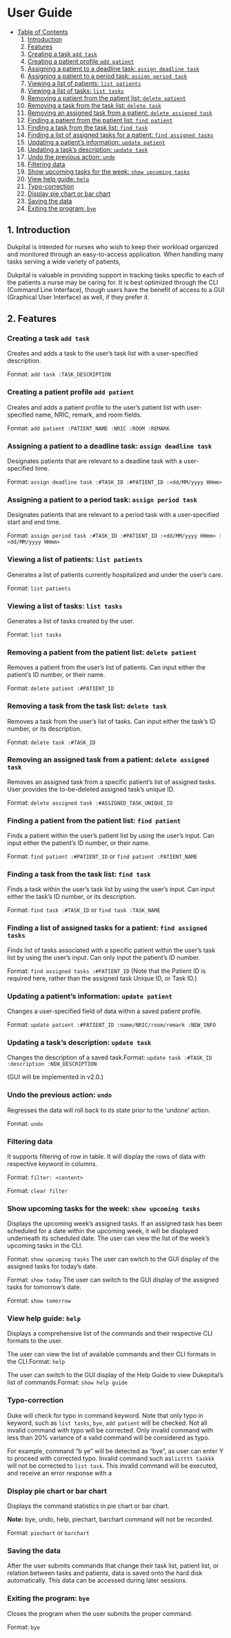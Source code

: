 # User Guide

- [Table of Contents](#user-guide)
  1.   [	Introduction](#1-introduction)
  2.   [	Features](#2-features)
     1.   [Creating a task `add task`](#creating-a-task-add-task)
     2.   [Creating a patient profile `add patient`](#creating-a-patient-profile-add-patient)
     3.   [Assigning a patient to a deadline task: `assign deadline task`](#assigning-a-patient-to-a-deadline-task-assign-deadline-task)
     4.   [Assigning a patient to a period task: `assign period task`](#assigning-a-patient-to-a-period-task-assign-period-task)
     5.   [Viewing a list of patients: `list patients`](#viewing-a-list-of-patients-list-patients)
     6.   [Viewing a list of tasks: `list tasks`](#viewing-a-list-of-tasks-list-tasks)
     7.   [Removing a patient from the patient list: `delete patient`](#removing-a-patient-from-the-patient-list-delete-patient)
     8.   [Removing a task from the task list: `delete task`](#removing-a-task-from-the-task-list-delete-task)
     9.   [Removing an assigned task from a patient: `delete assigned task`](#removing-an-assigned-task-from-a-patient-delete-assigned-task)
     10.   [Finding a patient from the patient list: `find patient`](#finding-a-patient-from-the-patient-list-find-patient)
     11.   [Finding a task from the task list: `find task`](#finding-a-task-from-the-task-list-find-task)
     12.   [Finding a list of assigned tasks for a patient: `find assigned tasks`](#finding-a-list-of-assigned-tasks-for-a-patient-find-assigned-tasks)
     13.   [Updating a patient’s information: `update patient`](#updating-a-patient-s-information-update-patient)
     14.   [Updating a task’s description: `update task`](#updating-a-task-s-description-update-task)
     15.   [Undo the previous action: `undo`](#undo-the-previous-action-undo)
     16.   [Filtering data](#filtering-data)
     17.   [Show upcoming tasks for the week: `show upcoming tasks`](#show-upcoming-tasks-for-the-week-show-upcoming-tasks)
     18.   [View help guide: `help`](#view-help-guide-help)
     19.   [Typo-correction](#typo-correction)
     20.   [Display pie chart or bar chart](#display-pie-chart-or-bar-chart)
     21.   [Saving the data](#saving-the-data)
     22.   [Exiting the program: `bye`](#exiting-the-program-bye)

## 1. Introduction

Dukpital is intended for nurses who wish to keep their workload organized and monitored through an easy-to-access application. When handling many tasks serving a wide variety of patients, 

Dukpital is valuable in providing support in tracking tasks specific to each of the patients a nurse may be caring for. It is best optimized through the CLI (Command Line Interface), though users have the benefit of access to a GUI (Graphical User Interface) as well, if they prefer it.

## 2. Features

### Creating a task `add task`

Creates and adds a task to the user’s task list with a user-specified description.

Format: `add task :TASK_DESCRIPTION`

### Creating a patient profile `add patient`

Creates and adds a patient profile to the user’s patient list with user-specified name, NRIC, remark, and room fields.

Format: `add patient :PATIENT_NAME :NRIC :ROOM :REMARK`

### Assigning a patient to a deadline task: `assign deadline task`

Designates patients that are relevant to a deadline task with a user-specified time.

Format: `assign deadline task :#TASK_ID :#PATIENT_ID :<dd/MM/yyyy HHmm> `

### Assigning a patient to a period task: `assign period task`

Designates patients that are relevant to a period task with a user-specified start and end time.

Format: `assign period task :#TASK_ID :#PATIENT_ID :<dd/MM/yyyy HHmm> :<dd/MM/yyyy HHmm>`

### Viewing a list of patients: `list patients` 

Generates a list of patients currently hospitalized and under the user’s care.

Format: `list patients`

### Viewing a list of tasks: `list tasks`

Generates a list of tasks created by the user.

Format: `list tasks`

### Removing a patient from the patient list: `delete patient`

Removes a patient from the user’s list of patients. Can input either the patient’s ID number, or their name.

Format: `delete patient :#PATIENT_ID`

### Removing a task from the task list: `delete task`

Removes a task from the user’s list of tasks. Can input either the task’s ID number, or its description.

Format: `delete task :#TASK_ID`

### Removing an assigned task from a patient: `delete assigned task`

Removes an assigned task from a specific patient’s list of assigned tasks. User provides the to-be-deleted assigned task’s unique ID.

Format: `delete assigned task :#ASSIGNED_TASK_UNIQUE_ID`

### Finding a patient from the patient list: `find patient`

Finds a patient within the user’s patient list by using the user’s input. Can input either the patient’s ID number, or their name.

Format: `find patient :#PATIENT_ID` or `find patient :PATIENT_NAME`

### Finding a task from the task list: `find task`

Finds a task within the user’s task list by using the user’s input. Can input either the task’s ID number, or its description.

Format: `find task :#TASK_ID` or `find task :TASK_NAME`

### Finding a list of assigned tasks for a patient: `find assigned tasks`

Finds list of tasks associated with a specific patient within the user’s task list by using the user’s input. Can only input the patient’s ID number.

Format: `find assigned tasks :#PATIENT_ID` (Note that the Patient ID is required here, rather than the assigned task Unique ID, or Task ID.)

### Updating a patient’s information: `update patient`

Changes a user-specified field of data within a saved patient profile.

Format: `update patient :#PATIENT_ID :name/NRIC/room/remark :NEW_INFO`

### Updating a task’s description: `update task`

Changes the description of a saved task.Format: `update task :#TASK_ID :description :NEW_DESCRIPTION`

(GUI will be implemented in v2.0.)

### Undo the previous action: `undo`

Regresses the data will roll back to its state prior to the ‘undone’ action.

Format: `undo`

### Filtering data

It supports filtering of row in table. It will display the rows of data with respective keyword in columns.

Format:  `filter: <content> `	

Format: `clear filter `

### Show upcoming tasks for the week: `show upcoming tasks`

Displays the upcoming week’s assigned tasks. If an assigned task has been scheduled for a date within the upcoming week, it will be displayed underneath its scheduled date.
The user can view the list of the week’s upcoming tasks in the CLI.

Format: `show upcoming tasks`
The user can switch to the GUI display of the assigned tasks for today’s date.

Format: `show today`
The user can switch to the GUI display of the assigned tasks for tomorrow’s date.

Format: `show tomorrow`

### View help guide: `help`

Displays a comprehensive list of the commands and their respective CLI formats to the user. 

The user can view the list of available commands and their CLI formats in the CLI.Format: `help`

The user can switch to the GUI display of the Help Guide to view Dukepital’s list of commands.Format: `show help guide`

### Typo-correction

Duke will check for typo in command keyword. Note that only typo in keyword, such as `list tasks`, `bye`, `add patient` will be checked. Not all invalid command with typo will be corrected. Only invalid command with less than 20% variance of a valid command will be considered as typo.

For example, command “b ye” will be detected as “bye”, as user can enter Y to proceed with corrected typo. Invalid command such as`listttt taskkk` will not be corrected to `list task`. This invalid command will be executed, and receive an error response with a 

### Display pie chart or bar chart

Displays the command statistics in pie chart or bar chart.

**Note:** bye, undo, help, piechart, barchart command will not be recorded.

Format: `piechart` or `barchart`

### Saving the data

After the user submits commands that change their task list, patient list, or relation between tasks and patients, data is saved onto the hard disk automatically. This data can be accessed during later sessions.

### Exiting the program: `bye`

Closes the program when the user submits the proper command.

Format: `bye`

